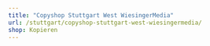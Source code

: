 ```yaml
---
title: "Copyshop Stuttgart West WiesingerMedia"
url: /stuttgart/copyshop-stuttgart-west-wiesingermedia/
shop: Kopieren
---
```

